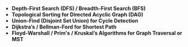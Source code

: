 - **Depth-First Search (DFS) / Breadth-First Search (BFS)**
- **Topological Sorting for Directed Acyclic Graph (DAG)**
- **Union-Find (Disjoint Set Union) for Cycle Detection**
- **Dijkstra’s / Bellman-Ford for Shortest Path**
- **Floyd-Warshall / Prim's / Kruskal’s Algorithms for Graph Traversal or MST**